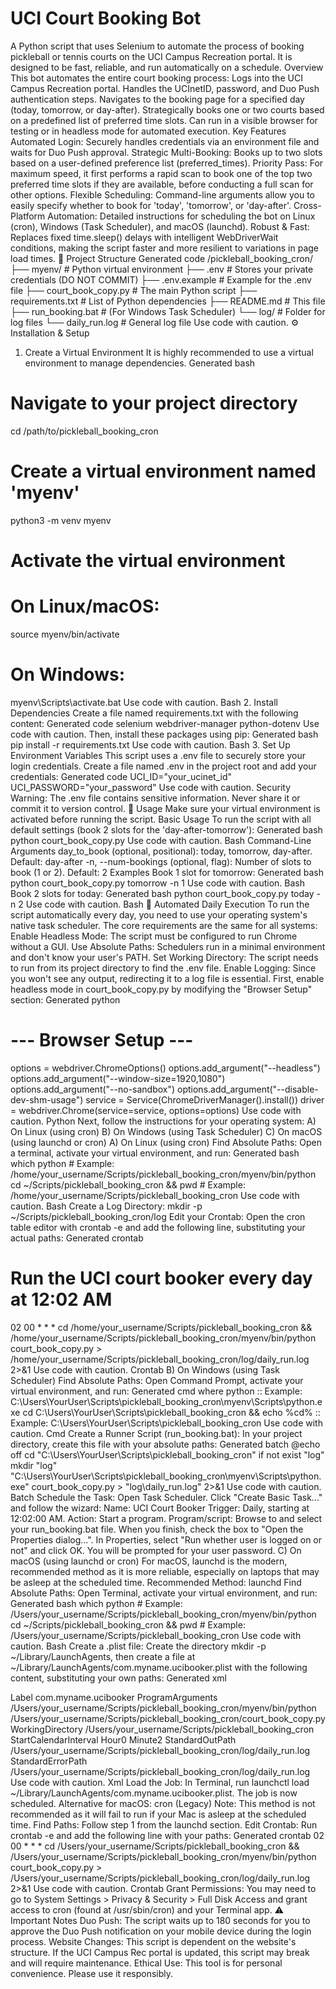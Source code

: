 # UCI Court Booking Bot
A Python script that uses Selenium to automate the process of booking pickleball or tennis courts on the UCI Campus Recreation portal. It is designed to be fast, reliable, and run automatically on a schedule.
Overview
This bot automates the entire court booking process:
Logs into the UCI Campus Recreation portal.
Handles the UCInetID, password, and Duo Push authentication steps.
Navigates to the booking page for a specified day (today, tomorrow, or day-after).
Strategically books one or two courts based on a predefined list of preferred time slots.
Can run in a visible browser for testing or in headless mode for automated execution.
Key Features
Automated Login: Securely handles credentials via an environment file and waits for Duo Push approval.
Strategic Multi-Booking: Books up to two slots based on a user-defined preference list (preferred_times).
Priority Pass: For maximum speed, it first performs a rapid scan to book one of the top two preferred time slots if they are available, before conducting a full scan for other options.
Flexible Scheduling: Command-line arguments allow you to easily specify whether to book for 'today', 'tomorrow', or 'day-after'.
Cross-Platform Automation: Detailed instructions for scheduling the bot on Linux (cron), Windows (Task Scheduler), and macOS (launchd).
Robust & Fast: Replaces fixed time.sleep() delays with intelligent WebDriverWait conditions, making the script faster and more resilient to variations in page load times.
📂 Project Structure
Generated code
/pickleball_booking_cron/
├── myenv/                  # Python virtual environment
├── .env                    # Stores your private credentials (DO NOT COMMIT)
├── .env.example            # Example for the .env file
├── court_book_copy.py      # The main Python script
├── requirements.txt        # List of Python dependencies
├── README.md               # This file
├── run_booking.bat         # (For Windows Task Scheduler)
└── log/                    # Folder for log files
    └── daily_run.log       # General log file
Use code with caution.
⚙️ Installation & Setup
1. Create a Virtual Environment
It is highly recommended to use a virtual environment to manage dependencies.
Generated bash
# Navigate to your project directory
cd /path/to/pickleball_booking_cron

# Create a virtual environment named 'myenv'
python3 -m venv myenv

# Activate the virtual environment
# On Linux/macOS:
source myenv/bin/activate
# On Windows:
myenv\Scripts\activate.bat
Use code with caution.
Bash
2. Install Dependencies
Create a file named requirements.txt with the following content:
Generated code
selenium
webdriver-manager
python-dotenv
Use code with caution.
Then, install these packages using pip:
Generated bash
pip install -r requirements.txt
Use code with caution.
Bash
3. Set Up Environment Variables
This script uses a .env file to securely store your login credentials. Create a file named .env in the project root and add your credentials:
Generated code
UCI_ID="your_ucinet_id"
UCI_PASSWORD="your_password"
Use code with caution.
Security Warning: The .env file contains sensitive information. Never share it or commit it to version control.
🚀 Usage
Make sure your virtual environment is activated before running the script.
Basic Usage
To run the script with all default settings (book 2 slots for the 'day-after-tomorrow'):
Generated bash
python court_book_copy.py
Use code with caution.
Bash
Command-Line Arguments
day_to_book (optional, positional): today, tomorrow, day-after. Default: day-after
-n, --num-bookings (optional, flag): Number of slots to book (1 or 2). Default: 2
Examples
Book 1 slot for tomorrow:
Generated bash
python court_book_copy.py tomorrow -n 1
Use code with caution.
Bash
Book 2 slots for today:
Generated bash
python court_book_copy.py today -n 2
Use code with caution.
Bash
🤖 Automated Daily Execution
To run the script automatically every day, you need to use your operating system's native task scheduler. The core requirements are the same for all systems:
Enable Headless Mode: The script must be configured to run Chrome without a GUI.
Use Absolute Paths: Schedulers run in a minimal environment and don't know your user's PATH.
Set Working Directory: The script needs to run from its project directory to find the .env file.
Enable Logging: Since you won't see any output, redirecting it to a log file is essential.
First, enable headless mode in court_book_copy.py by modifying the "Browser Setup" section:
Generated python
# --- Browser Setup ---
options = webdriver.ChromeOptions()
options.add_argument("--headless")
options.add_argument("--window-size=1920,1080")
options.add_argument("--no-sandbox")
options.add_argument("--disable-dev-shm-usage")
service = Service(ChromeDriverManager().install())
driver = webdriver.Chrome(service=service, options=options)
Use code with caution.
Python
Next, follow the instructions for your operating system:
A) On Linux (using cron)
B) On Windows (using Task Scheduler)
C) On macOS (using launchd or cron)
A) On Linux (using cron)
Find Absolute Paths: Open a terminal, activate your virtual environment, and run:
Generated bash
which python # Example: /home/your_username/Scripts/pickleball_booking_cron/myenv/bin/python
cd ~/Scripts/pickleball_booking_cron && pwd # Example: /home/your_username/Scripts/pickleball_booking_cron
Use code with caution.
Bash
Create a Log Directory: mkdir -p ~/Scripts/pickleball_booking_cron/log
Edit your Crontab: Open the cron table editor with crontab -e and add the following line, substituting your actual paths:
Generated crontab
# Run the UCI court booker every day at 12:02 AM
02 00 * * * cd /home/your_username/Scripts/pickleball_booking_cron && /home/your_username/Scripts/pickleball_booking_cron/myenv/bin/python court_book_copy.py > /home/your_username/Scripts/pickleball_booking_cron/log/daily_run.log 2>&1
Use code with caution.
Crontab
B) On Windows (using Task Scheduler)
Find Absolute Paths: Open Command Prompt, activate your virtual environment, and run:
Generated cmd
where python :: Example: C:\Users\YourUser\Scripts\pickleball_booking_cron\myenv\Scripts\python.exe
cd C:\Users\YourUser\Scripts\pickleball_booking_cron && echo %cd% :: Example: C:\Users\YourUser\Scripts\pickleball_booking_cron
Use code with caution.
Cmd
Create a Runner Script (run_booking.bat): In your project directory, create this file with your absolute paths:
Generated batch
@echo off
cd "C:\Users\YourUser\Scripts\pickleball_booking_cron"
if not exist "log" mkdir "log"
"C:\Users\YourUser\Scripts\pickleball_booking_cron\myenv\Scripts\python.exe" court_book_copy.py > "log\daily_run.log" 2>&1
Use code with caution.
Batch
Schedule the Task:
Open Task Scheduler.
Click "Create Basic Task..." and follow the wizard:
Name: UCI Court Booker
Trigger: Daily, starting at 12:02:00 AM.
Action: Start a program.
Program/script: Browse to and select your run_booking.bat file.
When you finish, check the box to "Open the Properties dialog...".
In Properties, select "Run whether user is logged on or not" and click OK. You will be prompted for your user password.
C) On macOS (using launchd or cron)
For macOS, launchd is the modern, recommended method as it is more reliable, especially on laptops that may be asleep at the scheduled time.
Recommended Method: launchd
Find Absolute Paths: Open Terminal, activate your virtual environment, and run:
Generated bash
which python # Example: /Users/your_username/Scripts/pickleball_booking_cron/myenv/bin/python
cd ~/Scripts/pickleball_booking_cron && pwd # Example: /Users/your_username/Scripts/pickleball_booking_cron
Use code with caution.
Bash
Create a .plist file: Create the directory mkdir -p ~/Library/LaunchAgents, then create a file at ~/Library/LaunchAgents/com.myname.ucibooker.plist with the following content, substituting your own paths:
Generated xml
<?xml version="1.0" encoding="UTF-8"?>
<!DOCTYPE plist PUBLIC "-//Apple//DTD PLIST 1.0//EN" "http://www.apple.com/DTDs/PropertyList-1.0.dtd">
<plist version="1.0">
<dict>
    <key>Label</key>
    <string>com.myname.ucibooker</string>
    <key>ProgramArguments</key>
    <array>
        <string>/Users/your_username/Scripts/pickleball_booking_cron/myenv/bin/python</string>
        <string>/Users/your_username/Scripts/pickleball_booking_cron/court_book_copy.py</string>
    </array>
    <key>WorkingDirectory</key>
    <string>/Users/your_username/Scripts/pickleball_booking_cron</string>
    <key>StartCalendarInterval</key>
    <dict>
        <key>Hour</key><integer>0</integer>
        <key>Minute</key><integer>2</integer>
    </dict>
    <key>StandardOutPath</key>
    <string>/Users/your_username/Scripts/pickleball_booking_cron/log/daily_run.log</string>
    <key>StandardErrorPath</key>
    <string>/Users/your_username/Scripts/pickleball_booking_cron/log/daily_run.log</string>
</dict>
</plist>
Use code with caution.
Xml
Load the Job: In Terminal, run launchctl load ~/Library/LaunchAgents/com.myname.ucibooker.plist. The job is now scheduled.
Alternative for macOS: cron (Legacy)
Note: This method is not recommended as it will fail to run if your Mac is asleep at the scheduled time.
Find Paths: Follow step 1 from the launchd section.
Edit Crontab: Run crontab -e and add the following line with your paths:
Generated crontab
02 00 * * * cd /Users/your_username/Scripts/pickleball_booking_cron && /Users/your_username/Scripts/pickleball_booking_cron/myenv/bin/python court_book_copy.py > /Users/your_username/Scripts/pickleball_booking_cron/log/daily_run.log 2>&1
Use code with caution.
Crontab
Grant Permissions: You may need to go to System Settings > Privacy & Security > Full Disk Access and grant access to cron (found at /usr/sbin/cron) and your Terminal app.
⚠️ Important Notes
Duo Push: The script waits up to 180 seconds for you to approve the Duo Push notification on your mobile device during the login process.
Website Changes: This script is dependent on the website's structure. If the UCI Campus Rec portal is updated, this script may break and will require maintenance.
Ethical Use: This tool is for personal convenience. Please use it responsibly.
